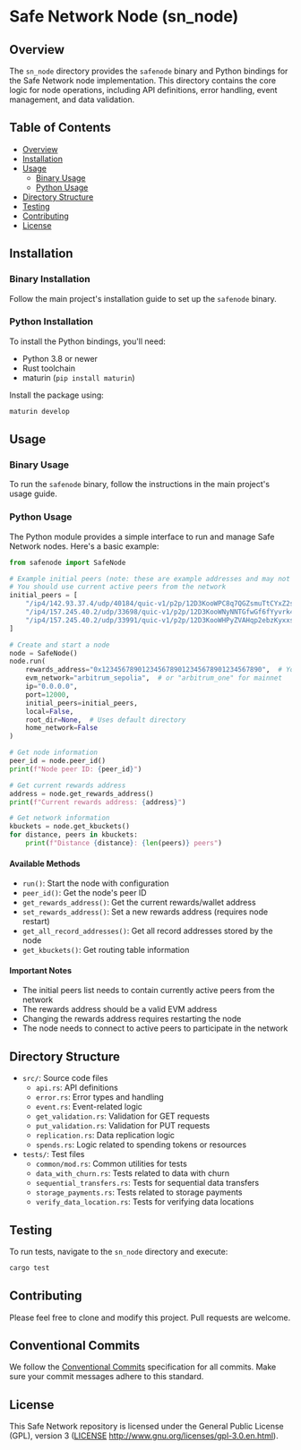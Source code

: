 # Safe Network Node (sn_node)

## Overview

The `sn_node` directory provides the `safenode` binary and Python bindings for the Safe Network node implementation. This directory contains the core logic for node operations, including API definitions, error handling, event management, and data validation.

## Table of Contents

- [Overview](#overview)
- [Installation](#installation)
- [Usage](#usage)
  - [Binary Usage](#binary-usage)
  - [Python Usage](#python-usage)
- [Directory Structure](#directory-structure)
- [Testing](#testing)
- [Contributing](#contributing)
- [License](#license)

## Installation

### Binary Installation
Follow the main project's installation guide to set up the `safenode` binary.

### Python Installation
To install the Python bindings, you'll need:
- Python 3.8 or newer
- Rust toolchain
- maturin (`pip install maturin`)

Install the package using:
```bash
maturin develop
```

## Usage

### Binary Usage
To run the `safenode` binary, follow the instructions in the main project's usage guide.

### Python Usage
The Python module provides a simple interface to run and manage Safe Network nodes. Here's a basic example:

```python
from safenode import SafeNode

# Example initial peers (note: these are example addresses and may not be active)
# You should use current active peers from the network
initial_peers = [
    "/ip4/142.93.37.4/udp/40184/quic-v1/p2p/12D3KooWPC8q7QGZsmuTtCYxZ2s3FPXPZcS8LVKkayXkVFkqDEQB",
    "/ip4/157.245.40.2/udp/33698/quic-v1/p2p/12D3KooWNyNNTGfwGf6fYyvrk4zp5EHxPhNDVNB25ZzEt2NXbCq2",
    "/ip4/157.245.40.2/udp/33991/quic-v1/p2p/12D3KooWHPyZVAHqp2ebzKyxxsYzJYS7sNysfcLg2s1JLtbo6vhC"
]

# Create and start a node
node = SafeNode()
node.run(
    rewards_address="0x1234567890123456789012345678901234567890",  # Your EVM wallet address
    evm_network="arbitrum_sepolia",  # or "arbitrum_one" for mainnet
    ip="0.0.0.0",
    port=12000,
    initial_peers=initial_peers,
    local=False,
    root_dir=None,  # Uses default directory
    home_network=False
)

# Get node information
peer_id = node.peer_id()
print(f"Node peer ID: {peer_id}")

# Get current rewards address
address = node.get_rewards_address()
print(f"Current rewards address: {address}")

# Get network information
kbuckets = node.get_kbuckets()
for distance, peers in kbuckets:
    print(f"Distance {distance}: {len(peers)} peers")
```

#### Available Methods
- `run()`: Start the node with configuration
- `peer_id()`: Get the node's peer ID
- `get_rewards_address()`: Get the current rewards/wallet address
- `set_rewards_address()`: Set a new rewards address (requires node restart)
- `get_all_record_addresses()`: Get all record addresses stored by the node
- `get_kbuckets()`: Get routing table information

#### Important Notes
- The initial peers list needs to contain currently active peers from the network
- The rewards address should be a valid EVM address
- Changing the rewards address requires restarting the node
- The node needs to connect to active peers to participate in the network

## Directory Structure

- `src/`: Source code files
  - `api.rs`: API definitions
  - `error.rs`: Error types and handling
  - `event.rs`: Event-related logic
  - `get_validation.rs`: Validation for GET requests
  - `put_validation.rs`: Validation for PUT requests
  - `replication.rs`: Data replication logic
  - `spends.rs`: Logic related to spending tokens or resources
- `tests/`: Test files
  - `common/mod.rs`: Common utilities for tests
  - `data_with_churn.rs`: Tests related to data with churn
  - `sequential_transfers.rs`: Tests for sequential data transfers
  - `storage_payments.rs`: Tests related to storage payments
  - `verify_data_location.rs`: Tests for verifying data locations

## Testing

To run tests, navigate to the `sn_node` directory and execute:

```bash
cargo test
```

## Contributing

Please feel free to clone and modify this project. Pull requests are welcome.

## Conventional Commits

We follow the [Conventional Commits](https://www.conventionalcommits.org/) specification for all commits. Make sure your commit messages adhere to this standard.

## License

This Safe Network repository is licensed under the General Public License (GPL), version 3 ([LICENSE](LICENSE) http://www.gnu.org/licenses/gpl-3.0.en.html).


